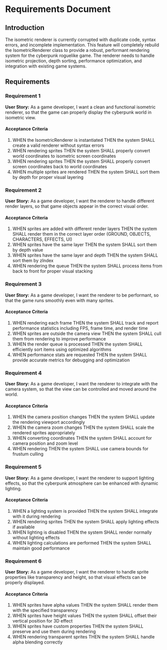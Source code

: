 # Requirements Document

## Introduction

The isometric renderer is currently corrupted with duplicate code, syntax errors, and incomplete implementation. This feature will completely rebuild the IsometricRenderer class to provide a robust, performant rendering system for the cyberpunk roguelike game. The renderer needs to handle isometric projection, depth sorting, performance optimization, and integration with existing game systems.

## Requirements

### Requirement 1

**User Story:** As a game developer, I want a clean and functional isometric renderer, so that the game can properly display the cyberpunk world in isometric view.

#### Acceptance Criteria

1. WHEN the IsometricRenderer is instantiated THEN the system SHALL create a valid renderer without syntax errors
2. WHEN rendering sprites THEN the system SHALL properly convert world coordinates to isometric screen coordinates
3. WHEN rendering sprites THEN the system SHALL properly convert screen coordinates back to world coordinates
4. WHEN multiple sprites are rendered THEN the system SHALL sort them by depth for proper visual layering

### Requirement 2

**User Story:** As a game developer, I want the renderer to handle different render layers, so that game objects appear in the correct visual order.

#### Acceptance Criteria

1. WHEN sprites are added with different render layers THEN the system SHALL render them in the correct layer order (GROUND, OBJECTS, CHARACTERS, EFFECTS, UI)
2. WHEN sprites have the same layer THEN the system SHALL sort them by depth value
3. WHEN sprites have the same layer and depth THEN the system SHALL sort them by zIndex
4. WHEN rendering the queue THEN the system SHALL process items from back to front for proper visual stacking

### Requirement 3

**User Story:** As a game developer, I want the renderer to be performant, so that the game runs smoothly even with many sprites.

#### Acceptance Criteria

1. WHEN rendering each frame THEN the system SHALL track and report performance statistics including FPS, frame time, and render time
2. WHEN sprites are outside the camera view THEN the system SHALL cull them from rendering to improve performance
3. WHEN the render queue is processed THEN the system SHALL efficiently sort items using optimized algorithms
4. WHEN performance stats are requested THEN the system SHALL provide accurate metrics for debugging and optimization

### Requirement 4

**User Story:** As a game developer, I want the renderer to integrate with the camera system, so that the view can be controlled and moved around the world.

#### Acceptance Criteria

1. WHEN the camera position changes THEN the system SHALL update the rendering viewport accordingly
2. WHEN the camera zoom changes THEN the system SHALL scale the rendered sprites appropriately
3. WHEN converting coordinates THEN the system SHALL account for camera position and zoom level
4. WHEN rendering THEN the system SHALL use camera bounds for frustum culling

### Requirement 5

**User Story:** As a game developer, I want the renderer to support lighting effects, so that the cyberpunk atmosphere can be enhanced with dynamic lighting.

#### Acceptance Criteria

1. WHEN a lighting system is provided THEN the system SHALL integrate with it during rendering
2. WHEN rendering sprites THEN the system SHALL apply lighting effects if available
3. WHEN lighting is disabled THEN the system SHALL render normally without lighting effects
4. WHEN lighting calculations are performed THEN the system SHALL maintain good performance

### Requirement 6

**User Story:** As a game developer, I want the renderer to handle sprite properties like transparency and height, so that visual effects can be properly displayed.

#### Acceptance Criteria

1. WHEN sprites have alpha values THEN the system SHALL render them with the specified transparency
2. WHEN sprites have height values THEN the system SHALL offset their vertical position for 3D effect
3. WHEN sprites have custom properties THEN the system SHALL preserve and use them during rendering
4. WHEN rendering transparent sprites THEN the system SHALL handle alpha blending correctly
